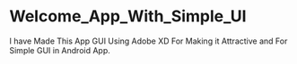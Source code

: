 # Welcome_App_With_Simple_UI
I have Made This App GUI Using Adobe XD For Making it Attractive and For Simple GUI in Android App.

